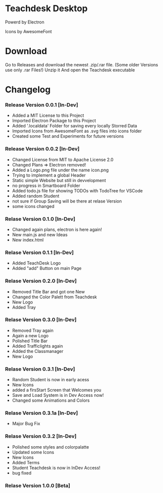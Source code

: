 # Teachdesk Desktop
Powerd by Electron

Icons by AwesomeFont

# Download
Go to Releases and download the newest .zip/.rar file. (Some older Versions use only .rar Files!) 
Unzip it
And open the Teachdesk executable

# Changelog
### Release Version 0.0.1 [In-Dev]

- Added a MIT License to this Project
- Imported Electron Package to this Project
- Added '.localdata' Folder for saving every locally Storred Data
- Imported Icons from AwesomeFont as .svg files into icons folder
- Created some Test and Experiments for future versions

### Release Version 0.0.2 [In-Dev]

- Changed License from MIT to Apache License 2.0
- Changed Plans => Electron removed!
- Added a Logo.png file under the name icon.png
- Trying to implement a global Header
- Static simple Website but still in devvelopment
- no progress in Smartboard Folder
- Added todo.js file for showing TODOs with TodoTree for VSCode
- Added random Student
- not sure if Group Saving will be there at relase Version
- some icons changed

### Relase Version 0.1.0 [In-Dev]

- Changed again plans, electron is here again!
- New main.js and new Ideas
- New index.html

### Relase Version 0.1.1 [In-Dev]

- Added TeachDesk Logo
- Added "add" Button on main Page

### Relase Version 0.2.0 [In-Dev]

- Removed Title Bar and got one New
- Changed the Color Palett from Teachdesk
- New Logo
- Added Tray

### Relase Version 0.3.0 [In-Dev]

- Removed Tray again
- Again a new Logo
- Polished Title Bar
- Added Trafficlights again
- Added the Classmanager
- New Logo

### Relase Version 0.3.1 [In-Dev]

- Random Student is now in early acess
- New Icons
- added a firsStart Screen that Welcomes you
- Save and Load System is in Dev Access now!
- Changed some Animations and Colors

### Relase Version 0.3.1a [In-Dev]

- Major Bug Fix

### Relase Version 0.3.2 [In-Dev]

- Polished some styles and colorpalatte
- Updated some Icons
- New Icons
- Added Terms
- Student Teachdesk is now in InDev Access!
- bug fixed

### Relase Version 1.0.0 [Beta]
